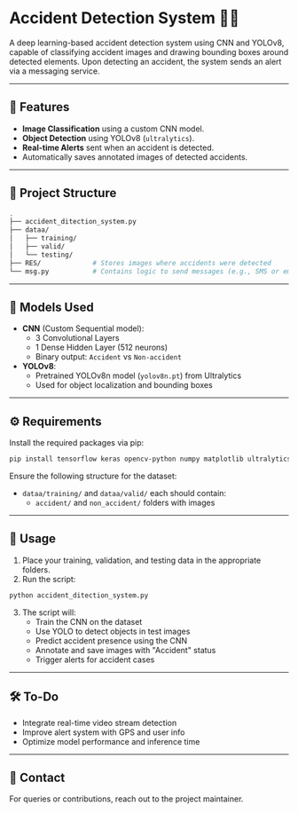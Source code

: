 
# Accident Detection System 🚗💥

A deep learning-based accident detection system using CNN and YOLOv8, capable of classifying accident images and drawing bounding boxes around detected elements. Upon detecting an accident, the system sends an alert via a messaging service.

---

## 📌 Features

- **Image Classification** using a custom CNN model.
- **Object Detection** using YOLOv8 (`ultralytics`).
- **Real-time Alerts** sent when an accident is detected.
- Automatically saves annotated images of detected accidents.

---

## 📁 Project Structure

```bash
.
├── accident_ditection_system.py
├── dataa/
│   ├── training/
│   ├── valid/
│   └── testing/
├── RES/             # Stores images where accidents were detected
└── msg.py           # Contains logic to send messages (e.g., SMS or email)
```

---

## 🧠 Models Used

- **CNN** (Custom Sequential model):
  - 3 Convolutional Layers
  - 1 Dense Hidden Layer (512 neurons)
  - Binary output: `Accident` vs `Non-accident`
- **YOLOv8**:
  - Pretrained YOLOv8n model (`yolov8n.pt`) from Ultralytics
  - Used for object localization and bounding boxes

---

## ⚙️ Requirements

Install the required packages via pip:

```bash
pip install tensorflow keras opencv-python numpy matplotlib ultralytics
```

Ensure the following structure for the dataset:
- `dataa/training/` and `dataa/valid/` each should contain:
  - `accident/` and `non_accident/` folders with images

---

## 🚀 Usage

1. Place your training, validation, and testing data in the appropriate folders.
2. Run the script:

```bash
python accident_ditection_system.py
```

3. The script will:
   - Train the CNN on the dataset
   - Use YOLO to detect objects in test images
   - Predict accident presence using the CNN
   - Annotate and save images with "Accident" status
   - Trigger alerts for accident cases

---

## 🛠️ To-Do

- Integrate real-time video stream detection
- Improve alert system with GPS and user info
- Optimize model performance and inference time

---

## 📧 Contact

For queries or contributions, reach out to the project maintainer.
